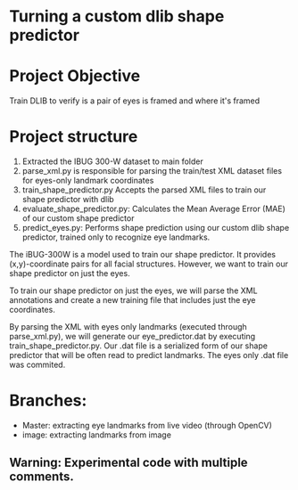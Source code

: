 # Turning a custom dlib shape predictor

# Project Objective

Train DLIB to verify is a pair of eyes is framed and where it's framed

# Project structure

1. Extracted the IBUG 300-W dataset to main folder
2. parse_xml.py is responsible for parsing the train/test XML dataset files for eyes-only landmark coordinates
3. train_shape_predictor.py Accepts the parsed XML files to train our shape predictor with dlib
4. evaluate_shape_predictor.py: Calculates the Mean Average Error (MAE) of our custom shape predictor
5. predict_eyes.py: Performs shape prediction using our custom dlib shape predictor, trained only to recognize eye landmarks.

The iBUG-300W is a model used to train our shape predictor. It provides (x,y)-coordinate pairs for all facial structures. However, we want to train our shape predictor on just the eyes.

To train our shape predictor on just the eyes, we will parse the XML annotations and create a new training file that includes just the eye coordinates. 

By parsing the XML with eyes only landmarks (executed through parse_xml.py), we will generate our eye_predictor.dat by executing train_shape_predictor.py. Our .dat file is a serialized form of our shape predictor that will be often read to predict landmarks. The eyes only .dat file was commited.

# Branches:
- Master: extracting eye landmarks from live video (through OpenCV)
- image: extracting landmarks from image

## Warning: Experimental code with multiple comments.